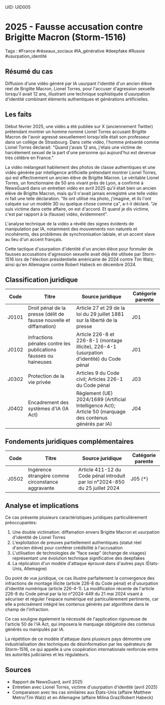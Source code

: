UID: UID005

# 2025 - Fausse accusation contre Brigitte Macron (Storm-1516)
Tags : #France #réseaux_sociaux #IA_générative #deepfake #Russie #usurpation_identité

## Résumé du cas
Diffusion d'une vidéo généré par IA usurpant l'identité d'un ancien élève réel de Brigitte Macron, Lionel Torres, pour l'accuser d'agression sexuelle lorsqu'il avait 12 ans, illustrant une technique sophistiquée d'usurpation d'identité combinant éléments authentiques et générations artificielles.

## Les faits
Début février 2025, une vidéo a été publiée sur X (anciennement Twitter) prétendant montrer un homme nommé Lionel Torres accusant Brigitte Macron de l'avoir agressé sexuellement lorsqu'elle était son professeur dans un collège de Strasbourg. Dans cette vidéo, l'homme présenté comme Lionel Torres déclarait: "Quand j'avais 12 ans, j'étais une victime de harcèlement sexuel de la part d'une personne qui aujourd'hui est devenue très célèbre en France."

La vidéo mélangeait habilement des photos de classe authentiques et une vidéo générée par intelligence artificielle prétendant montrer Lionel Torres, qui est effectivement un ancien élève de Brigitte Macron. Le véritable Lionel Torres, un fonctionnaire de 50 ans vivant près de Lyon, a confirmé à NewsGuard dans un entretien vidéo en avril 2025 qu'il était bien un ancien élève de Brigitte Macron, mais qu'il n'avait jamais enregistré une telle vidéo ni fait une telle déclaration. "Ils ont utilisé ma photo, j'imagine, et ils l'ont calquée sur un modèle 3D ou quelque chose comme ça", a-t-il déclaré. "Je suis victime dans cette affaire, on est d'accord. Et quand je dis victime, c'est par rapport à la (fausse) vidéo, évidemment".

L'analyse technique de la vidéo a révélé des signes évidents de manipulation par IA, notamment des mouvements non naturels et incohérents, des problèmes de synchronisation labiale, et un accent slave au lieu d'un accent français.

Cette tactique d'usurpation d'identité d'un ancien élève pour formuler de fausses accusations d'agression sexuelle avait déjà été utilisée par Storm-1516 lors de l'élection présidentielle américaine de 2024 contre Tim Walz, ainsi qu'en Allemagne contre Robert Habeck en décembre 2024.

## Classification juridique
| Code | Titre | Source juridique | Catégorie parente |
|------|-------|------------------|-------------------|
| J0101 | Droit pénal de la presse (délit de fausse nouvelle et diffamation) | Article 27 et 29 de la loi du 29 juillet 1881 sur la liberté de la presse | J01 |
| J0102 | Infractions pénales contre les publications fausses ou haineuses | Article 226-8 et 226-8-1 (montage illicite), 226-4-1 (usurpation d'identité) du Code pénal | J01 |
| J0302 | Protection de la vie privée | Articles 9 du Code civil; Articles 226-1 du Code pénal | J03 |
| J0402 | Encadrement des systèmes d'IA (IA Act) | Règlement (UE) 2024/1689 (Artificial Intelligence Act); Article 50 (marquage des contenus générés par IA) | J04 |

## Fondements juridiques complémentaires
| Code | Titre | Source juridique | Catégorie parente |
|------|-------|------------------|-------------------|
| J0502 | Ingérence étrangère comme circonstance aggravante | Article 411-12 du Code pénal introduit par loi n°2024-850 du 25 juillet 2024 | J05 (*) |

## Analyse et implications
Ce cas présente plusieurs caractéristiques juridiques particulièrement préoccupantes:

1. Une double victimation: diffamation envers Brigitte Macron et usurpation d'identité de Lionel Torres
2. L'exploitation de preuves partiellement authentiques (statut réel d'ancien élève) pour conférer crédibilité à l'accusation
3. L'utilisation de technologies de "face swap" (échange de visages) représentant une évolution technique significative des deepfakes
4. La réplication d'un modèle d'attaque éprouvé dans d'autres pays (États-Unis, Allemagne)

Du point de vue juridique, ce cas illustre parfaitement la convergence des infractions de montage illicite (article 226-8 du Code pénal) et d'usurpation d'identité numérique (article 226-4-1). La modification récente de l'article 226-8 du Code pénal par la loi n°2024-449 du 21 mai 2024 visant à sécuriser et réguler l'espace numérique est particulièrement pertinente, car elle a précisément intégré les contenus générés par algorithme dans le champ de l'infraction.

Ce cas souligne également la nécessité de l'application rigoureuse de l'article 50 de l'IA Act, qui imposera le marquage obligatoire des contenus générés ou manipulés par IA.

La répétition de ce modèle d'attaque dans plusieurs pays démontre une industrialisation des techniques de désinformation par les opérateurs de Storm-1516, ce qui appelle à une coopération internationale renforcée entre les autorités judiciaires et les régulateurs.

## Sources
- Rapport de NewsGuard, avril 2025
- Entretien avec Lionel Torres, victime d'usurpation d'identité (avril 2025)
- Comparaison avec les cas similaires aux États-Unis (affaire Matthew Metro/Tim Walz) et en Allemagne (affaire Milina Graz/Robert Habeck)